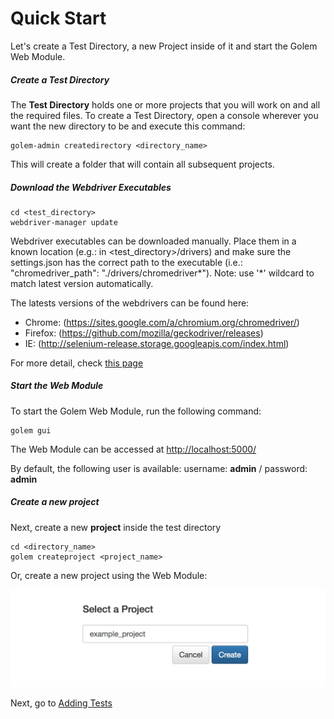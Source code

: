 Quick Start
==================================================

Let's create a Test Directory, a new Project inside of it and start the Golem Web Module.

##### Create a Test Directory

The **Test Directory** holds one or more projects that you will work on and all the required files. To create a Test Directory, open a console wherever you want the new directory to be and execute this command:

```
golem-admin createdirectory <directory_name>
```

This will create a folder that will contain all subsequent projects.


##### Download the Webdriver Executables

```
cd <test_directory>
webdriver-manager update
``` 

Webdriver executables can be downloaded manually. Place them in a known location (e.g.: in <test_directory>/drivers) and make sure the settings.json has the correct path to the executable (i.e.: "chromedriver_path": "./drivers/chromedriver\*"). Note: use '\*' wildcard to match latest version automatically.

The latests versions of the webdrivers can be found here:
* Chrome: (https://sites.google.com/a/chromium.org/chromedriver/)
* Firefox: (https://github.com/mozilla/geckodriver/releases)
* IE: (http://selenium-release.storage.googleapis.com/index.html)

For more detail, check [this page](web-drivers.html)


##### Start the Web Module

To start the Golem Web Module, run the following command:

```
golem gui
```

The Web Module can be accessed at [http://localhost:5000/](http://localhost:5000/)

By default, the following user is available: username: **admin** / password: **admin**


##### Create a new project

Next, create a new **project** inside the test directory

```
cd <directory_name>
golem createproject <project_name>
```

Or, create a new project using the Web Module:

![add-project](_static/img/add-project.png "Add Project")


Next, go to [Adding Tests](adding-tests.html)

